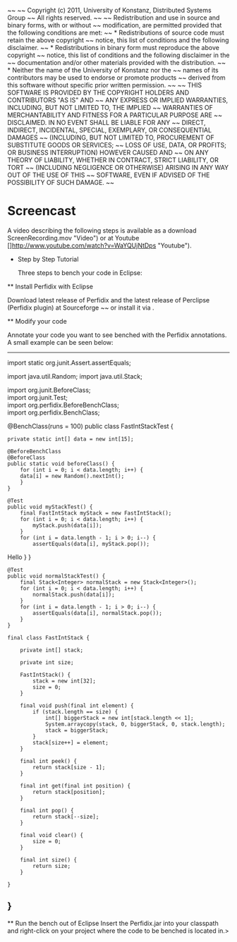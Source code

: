 ~~
~~ Copyright (c) 2011, University of Konstanz, Distributed Systems Group
~~ All rights reserved.
~~
~~ Redistribution and use in source and binary forms, with or without
~~ modification, are permitted provided that the following conditions are met:
~~     * Redistributions of source code must retain the above copyright
~~       notice, this list of conditions and the following disclaimer.
~~     * Redistributions in binary form must reproduce the above copyright
~~       notice, this list of conditions and the following disclaimer in the
~~       documentation and/or other materials provided with the distribution.
~~     * Neither the name of the University of Konstanz nor the
~~       names of its contributors may be used to endorse or promote products
~~       derived from this software without specific prior written permission.
~~
~~ THIS SOFTWARE IS PROVIDED BY THE COPYRIGHT HOLDERS AND CONTRIBUTORS "AS IS" AND
~~ ANY EXPRESS OR IMPLIED WARRANTIES, INCLUDING, BUT NOT LIMITED TO, THE IMPLIED
~~ WARRANTIES OF MERCHANTABILITY AND FITNESS FOR A PARTICULAR PURPOSE ARE
~~ DISCLAIMED. IN NO EVENT SHALL <COPYRIGHT HOLDER> BE LIABLE FOR ANY
~~ DIRECT, INDIRECT, INCIDENTAL, SPECIAL, EXEMPLARY, OR CONSEQUENTIAL DAMAGES
~~ (INCLUDING, BUT NOT LIMITED TO, PROCUREMENT OF SUBSTITUTE GOODS OR SERVICES;
~~ LOSS OF USE, DATA, OR PROFITS; OR BUSINESS INTERRUPTION) HOWEVER CAUSED AND
~~ ON ANY THEORY OF LIABILITY, WHETHER IN CONTRACT, STRICT LIABILITY, OR TORT
~~ (INCLUDING NEGLIGENCE OR OTHERWISE) ARISING IN ANY WAY OUT OF THE USE OF THIS
~~ SOFTWARE, EVEN IF ADVISED OF THE POSSIBILITY OF SUCH DAMAGE.
~~

# Screencast

  A video describing the following steps is available as a download [](http://rz15.wwwdns.rz.uni-konstanz.de/)ScreenRecording.mov "Video") or at Youtube []http://www.youtube.com/watch?v=WaYQUjNtDps "Youtube").

* Step by Step Tutorial

  Three steps to bench your code in Eclipse:
  
** Install Perfidix with Eclipse

  Download latest release of Perfidix and the latest release of Perclipse (Perfidix plugin) at Sourceforge
~~ or install it via [](http://perfidix.disy.inf.uni-konstanz.de/updateSite}Updatesite).

** Modify your code

  Annotate your code you want to see benched with the Perfidix annotations. A small example can be seen below:

-----------------
import static org.junit.Assert.assertEquals;

import java.util.Random; import java.util.Stack;

import org.junit.BeforeClass;  
import org.junit.Test;  
import org.perfidix.BeforeBenchClass;  
import org.perfidix.BenchClass;

@BenchClass(runs = 100)
public class FastIntStackTest {

    private static int[] data = new int[15];

    @BeforeBenchClass
    @BeforeClass
    public static void beforeClass() {
        for (int i = 0; i < data.length; i++) {
        data[i] = new Random().nextInt();
        }
    }

    @Test
    public void myStackTest() {
        final FastIntStack myStack = new FastIntStack();
        for (int i = 0; i < data.length; i++) {
            myStack.push(data[i]);
        }
        for (int i = data.length - 1; i > 0; i--) {
            assertEquals(data[i], myStack.pop());
Hello        }
    }

    @Test
    public void normalStackTest() {
        final Stack<Integer> normalStack = new Stack<Integer>();
        for (int i = 0; i < data.length; i++) {
            normalStack.push(data[i]);
        }
        for (int i = data.length - 1; i > 0; i--) {
            assertEquals(data[i], normalStack.pop());
        }
    }

    final class FastIntStack {

        private int[] stack;

        private int size;

        FastIntStack() {
            stack = new int[32];
            size = 0;
        }

        final void push(final int element) {
            if (stack.length == size) {
                int[] biggerStack = new int[stack.length << 1];
                System.arraycopy(stack, 0, biggerStack, 0, stack.length);
                stack = biggerStack;
            }
            stack[size++] = element;
        }

        final int peek() {
            return stack[size - 1];
        }

        final int get(final int position) {
            return stack[position];
        }

        final int pop() {
            return stack[--size];
        }

        final void clear() {
            size = 0;
        }

        final int size() {
            return size;
        }

    }
}
---------------

** Run the bench out of Eclipse
Insert the Perfidix.jar into your classpath and right-click on your project where the code to be benched is located in.>